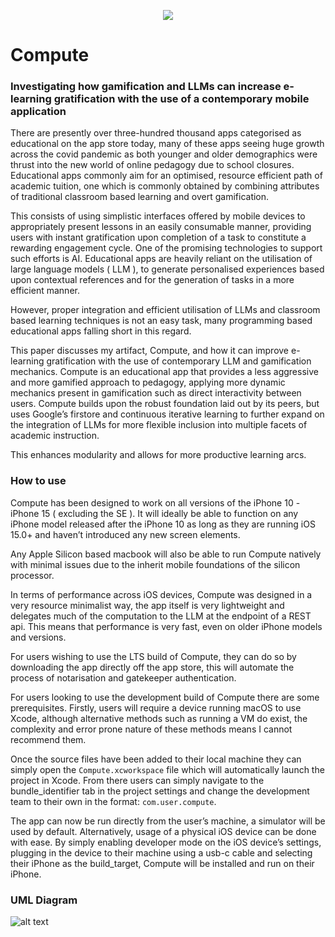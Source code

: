 <p align="center">
  <img src="https://github.com/user-attachments/assets/084e9d89-134e-4573-b7f4-1074c4b8dfcd"/>
</p>

# Compute

### Investigating how gamification and LLMs can increase e-learning gratification with the use of a contemporary mobile application

There are presently over three-hundred thousand apps categorised as educational on the app store today, many of these apps seeing huge growth across the covid pandemic 
as both younger and older demographics were thrust into the new world of online pedagogy due to school closures. Educational apps commonly aim for an optimised, 
resource efficient path of academic tuition, one which is commonly obtained by combining attributes of traditional classroom based learning and overt gamification. 

This consists of using simplistic interfaces offered by mobile devices to appropriately present lessons in an easily consumable manner, providing users with instant 
gratification upon completion of a task to constitute a rewarding engagement cycle. One of the promising technologies to support such efforts is AI. Educational apps are 
heavily reliant on the utilisation of large language models ( LLM ), to generate personalised experiences based upon contextual references and for the generation of tasks in a more efficient manner. 

However, proper integration and efficient utilisation of LLMs and classroom based learning techniques is not an easy task, many programming based educational apps falling short in this regard. 

This paper discusses my artifact, Compute, and how it can improve e-learning gratification with the use of contemporary LLM and gamification mechanics. Compute is an educational app that provides 
a less aggressive and more gamified approach to pedagogy, applying more dynamic mechanics present in gamification such as direct interactivity between users. Compute builds upon the robust 
foundation laid out by its peers, but uses Google’s firstore and continuous iterative learning to further expand on the integration of LLMs for more flexible inclusion into multiple facets of academic instruction. 

This enhances modularity and allows for more productive learning arcs.

### How to use

Compute has been designed to work on all versions of the iPhone 10 - iPhone 15 ( excluding the SE ). It will ideally be able to function on any iPhone model released after the iPhone 10 as long as they are running iOS 15.0+ and haven’t introduced any new screen elements. 

Any Apple Silicon based macbook will also be able to run Compute natively with minimal issues due to the inherit mobile foundations of the silicon processor.

In terms of performance across iOS devices, Compute was designed in a very resource minimalist way, the app itself is very lightweight and delegates much of the computation to the LLM at the endpoint of a REST api. This means that performance is very fast, even on older iPhone models and versions.

For users wishing to use the LTS build of Compute, they can do so by downloading the app directly off the app store, this will automate the process of notarisation and gatekeeper authentication.

For users looking to use the development build of Compute there are some prerequisites. Firstly, users will require a device running macOS to use Xcode, although alternative methods such as running a VM  do exist, the complexity and error prone nature of these methods means I cannot recommend them.

Once the source files have been added to their local machine they can simply open the `Compute.xcworkspace` file which will automatically launch the project in Xcode. From there users can simply navigate to the bundle_identifier tab in the project settings and change the development team to their own in the format: `com.user.compute`.

The app can now be run directly from the user’s machine, a simulator will be used by default. Alternatively, usage of a physical iOS device can be done with ease. By simply enabling developer mode on the iOS device’s settings, plugging in the device to their machine using a usb-c cable and selecting their iPhone as the build_target, Compute will be installed and run on their iPhone.

### UML Diagram

![alt text](https://cdn.discordapp.com/attachments/728736805913886801/1379739256188305418/Screenshot_2025-03-17_at_12.36.07.png?ex=684155d0&is=68400450&hm=7fe9566f0c1aa093bdf9af353b8f314b7b4b3df3a6f41bbd5f549fa6a9b3a188&)
